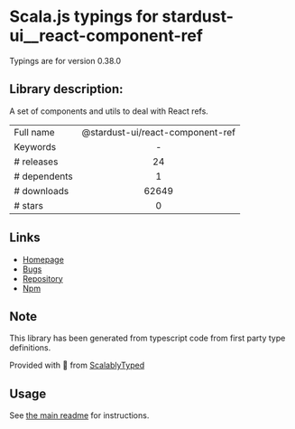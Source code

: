 
# Scala.js typings for stardust-ui__react-component-ref

Typings are for version 0.38.0

## Library description:
A set of components and utils to deal with React refs.

|                    |                 |
| ------------------ | :-------------: |
| Full name          | @stardust-ui/react-component-ref |
| Keywords           | - |
| # releases         | 24 |
| # dependents       | 1 |
| # downloads        | 62649 |
| # stars            | 0 |

## Links
- [Homepage](https://github.com/stardust-ui/react/tree/master/packages/react-component-ref)
- [Bugs](https://github.com/stardust-ui/react/issues)
- [Repository](https://github.com/stardust-ui/react)
- [Npm](https://www.npmjs.com/package/%40stardust-ui%2Freact-component-ref)
    


## Note
This library has been generated from typescript code from first party type definitions.

Provided with :purple_heart: from [ScalablyTyped](https://github.com/oyvindberg/ScalablyTyped)

## Usage
See [the main readme](../../readme.md) for instructions.



